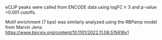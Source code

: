 eCLIP peaks were called from ENCODE data using logFC ≥ 3 and p-value <0.001 cutoffs.

Motif enrichment (7 bps) was similarly analyzed using the RBPamp model from Marvin Jens: https://www.biorxiv.org/content/10.1101/2022.11.08.515616v1
